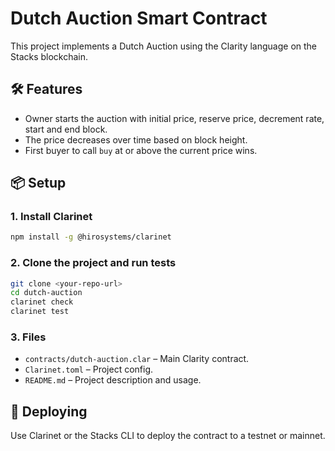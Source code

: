 # Dutch Auction Smart Contract

This project implements a Dutch Auction using the Clarity language on the Stacks blockchain.

## 🛠 Features

- Owner starts the auction with initial price, reserve price, decrement rate, start and end block.
- The price decreases over time based on block height.
- First buyer to call `buy` at or above the current price wins.

## 📦 Setup

### 1. Install Clarinet

```bash
npm install -g @hirosystems/clarinet
```

### 2. Clone the project and run tests

```bash
git clone <your-repo-url>
cd dutch-auction
clarinet check
clarinet test
```

### 3. Files

- `contracts/dutch-auction.clar` – Main Clarity contract.
- `Clarinet.toml` – Project config.
- `README.md` – Project description and usage.

## 🚀 Deploying

Use Clarinet or the Stacks CLI to deploy the contract to a testnet or mainnet.
